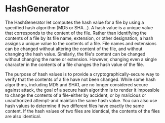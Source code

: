 # HashGenerator
The HashGenerator let computes the hash value for a file by using a specified hash algorithm (MD5 or SHA...). A hash value is a unique value that corresponds to the content of the file. Rather than identifying the contents of a file by its file name, extension, or other designation, a hash assigns a unique value to the contents of a file. File names and extensions can be changed without altering the content of the file, and without changing the hash value. Similarly, the file's content can be changed without changing the name or extension. However, changing even a single character in the contents of a file changes the hash value of the file.

The purpose of hash values is to provide a cryptographically-secure way to verify that the contents of a file have not been changed. While some hash algorithms, including MD5 and SHA1, are no longer considered secure against attack, the goal of a secure hash algorithm is to render it impossible to change the contents of a file-either by accident, or by malicious or unauthorized attempt-and maintain the same hash value. You can also use hash values to determine if two different files have exactly the same content. If the hash values of two files are identical, the contents of the files are also identical.
